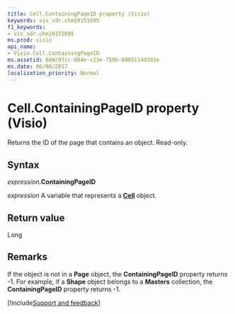 ```yaml
---
title: Cell.ContainingPageID property (Visio)
keywords: vis_sdr.chm10151695
f1_keywords:
- vis_sdr.chm10151695
ms.prod: visio
api_name:
- Visio.Cell.ContainingPageID
ms.assetid: 0d4c97cc-d84e-c13e-759b-8805114d191e
ms.date: 06/08/2017
localization_priority: Normal
---
```



# Cell.ContainingPageID property (Visio)

Returns the ID of the page that contains an object. Read-only.


## Syntax

_expression_.**ContainingPageID**

_expression_ A variable that represents a **[Cell](Visio.Cell.md)** object.


## Return value

Long


## Remarks

If the object is not in a  **Page** object, the **ContainingPageID** property returns -1. For example, if a **Shape** object belongs to a **Masters** collection, the **ContainingPageID** property returns -1.

[!include[Support and feedback](~/includes/feedback-boilerplate.md)]